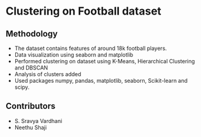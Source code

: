 # Clustering on Football dataset

## Methodology
- The dataset contains features of around 18k football players.
- Data visualization using seaborn and matplotlib
- Performed clustering on dataset using K-Means, Hierarchical Clustering and DBSCAN
- Analysis of clusters added
- Used packages numpy, pandas, matplotlib, seaborn, Scikit-learn and scipy.

## Contributors

- S. Sravya Vardhani
- Neethu Shaji



